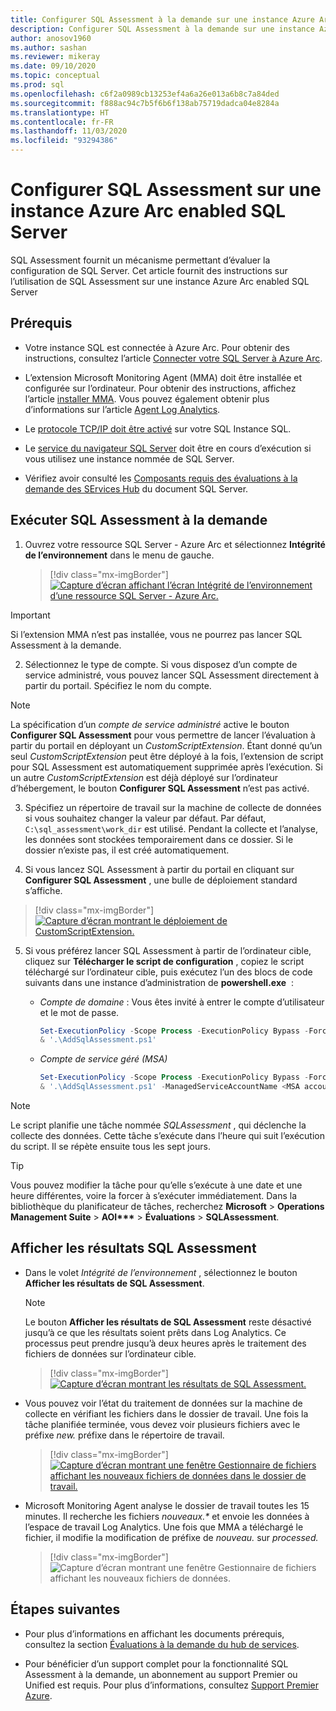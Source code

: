 ```yaml
---
title: Configurer SQL Assessment à la demande sur une instance Azure Arc enabled SQL Server
description: Configurer SQL Assessment à la demande sur une instance Azure Arc enabled SQL Server
author: anosov1960
ms.author: sashan
ms.reviewer: mikeray
ms.date: 09/10/2020
ms.topic: conceptual
ms.prod: sql
ms.openlocfilehash: c6f2a0989cb13253ef4a6a26e013a6b8c7a84ded
ms.sourcegitcommit: f888ac94c7b5f6b6f138ab75719dadca04e8284a
ms.translationtype: HT
ms.contentlocale: fr-FR
ms.lasthandoff: 11/03/2020
ms.locfileid: "93294386"
---
```

# <a name="configure-sql-assessment-on-an-azure-arc-enabled-sql-server-instance"></a>Configurer SQL Assessment sur une instance Azure Arc enabled SQL Server

SQL Assessment fournit un mécanisme permettant d’évaluer la configuration de SQL Server. Cet article fournit des instructions sur l’utilisation de SQL Assessment sur une instance Azure Arc enabled SQL Server

## <a name="prerequisites"></a>Prérequis

* Votre instance SQL est connectée à Azure Arc. Pour obtenir des instructions, consultez l’article [Connecter votre SQL Server à Azure Arc](connect.md).

* L’extension Microsoft Monitoring Agent (MMA) doit être installée et configurée sur l’ordinateur. Pour obtenir des instructions, affichez l’article [installer MMA](configure-advanced-data-security.md#install-microsoft-monitoring-agent-mma). Vous pouvez également obtenir plus d’informations sur l’article [Agent Log Analytics](/azure/azure-monitor/platform/log-analytics-agent).

* Le [protocole TCP/IP doit être activé](../../database-engine/configure-windows/enable-or-disable-a-server-network-protocol.md) sur votre SQL Instance SQL.

* Le [service du navigateur SQL Server](../../tools/configuration-manager/sql-server-browser-service.md) doit être en cours d’exécution si vous utilisez une instance nommée de SQL Server.

* Vérifiez avoir consulté les [Composants requis des évaluations à la demande des SErvices Hub](/services-hub/health/assessment-prereq-docs#on-demand-assessment-prerequisite-documents) du document SQL Server.

## <a name="run-on-demand-sql-assessment"></a>Exécuter SQL Assessment à la demande

1. Ouvrez votre ressource SQL Server - Azure Arc et sélectionnez **Intégrité de l’environnement** dans le menu de gauche.

   > [!div class="mx-imgBorder"]
   > [ ![Capture d’écran affichant l’écran Intégrité de l’environnement d’une ressource SQL Server - Azure Arc.](media/assess/sql-assessment-heading-sql-server-arc.png) ](media/assess/sql-assessment-heading-sql-server-arc.png#lightbox)

> [!IMPORTANT]
> Si l’extension MMA n’est pas installée, vous ne pourrez pas lancer SQL Assessment à la demande.

2. Sélectionnez le type de compte. Si vous disposez d’un compte de service administré, vous pouvez lancer SQL Assessment directement à partir du portail. Spécifiez le nom du compte.

> [!NOTE]
> La spécification d’un *compte de service administré* active le bouton **Configurer SQL Assessment** pour vous permettre de lancer l’évaluation à partir du portail en déployant un *CustomScriptExtension*. Étant donné qu’un seul *CustomScriptExtension* peut être déployé à la fois, l’extension de script pour SQL Assessment est automatiquement supprimée après l’exécution. Si un autre *CustomScriptExtension* est déjà déployé sur l’ordinateur d’hébergement, le bouton **Configurer SQL Assessment** n’est pas activé.

3. Spécifiez un répertoire de travail sur la machine de collecte de données si vous souhaitez changer la valeur par défaut. Par défaut, `C:\sql_assessment\work_dir` est utilisé. Pendant la collecte et l’analyse, les données sont stockées temporairement dans ce dossier. Si le dossier n’existe pas, il est créé automatiquement.

4. Si vous lancez SQL Assessment à partir du portail en cliquant sur **Configurer SQL Assessment** , une bulle de déploiement standard s’affiche.

> [!div class="mx-imgBorder"]
   > [ ![Capture d’écran montrant le déploiement de CustomScriptExtension.](media/assess/sql-assessment-custom-script-deployment.png) ](media/assess/sql-assessment-custom-script-deployment.png#lightbox)

5. Si vous préférez lancer SQL Assessment à partir de l’ordinateur cible, cliquez sur **Télécharger le script de configuration** , copiez le script téléchargé sur l’ordinateur cible, puis exécutez l’un des blocs de code suivants dans une instance d’administration de **powershell.exe**  :

   * _Compte de domaine_ :  Vous êtes invité à entrer le compte d’utilisateur et le mot de passe.

      ```powershell
      Set-ExecutionPolicy -Scope Process -ExecutionPolicy Bypass -Force
      & '.\AddSqlAssessment.ps1'
      ```

   * _Compte de service géré (MSA)_

      ```powershell
      Set-ExecutionPolicy -Scope Process -ExecutionPolicy Bypass -Force
      & '.\AddSqlAssessment.ps1' -ManagedServiceAccountName <MSA account name>
      ```

> [!NOTE]
> Le script planifie une tâche nommée *SQLAssessment* , qui déclenche la collecte des données. Cette tâche s’exécute dans l’heure qui suit l’exécution du script. Il se répète ensuite tous les sept jours.

> [!TIP]
> Vous pouvez modifier la tâche pour qu’elle s’exécute à une date et une heure différentes, voire la forcer à s’exécuter immédiatement. Dans la bibliothèque du planificateur de tâches, recherchez **Microsoft** > **Operations Management Suite** > **AOI\*\*\***  > **Évaluations** > **SQLAssessment**.

## <a name="view-sql-assessment-results"></a>Afficher les résultats SQL Assessment

* Dans le volet _Intégrité de l’environnement_ , sélectionnez le bouton **Afficher les résultats de SQL Assessment**.

   > [!NOTE]
   > Le bouton **Afficher les résultats de SQL Assessment** reste désactivé jusqu’à ce que les résultats soient prêts dans Log Analytics. Ce processus peut prendre jusqu’à deux heures après le traitement des fichiers de données sur l’ordinateur cible.

   > [!div class="mx-imgBorder"]
   > [ ![Capture d’écran montrant les résultats de SQL Assessment.](media/assess/sql-assessment-results.png) ](media/assess/sql-assessment-results.png#lightbox)

* Vous pouvez voir l’état du traitement de données sur la machine de collecte en vérifiant les fichiers dans le dossier de travail. Une fois la tâche planifiée terminée, vous devez voir plusieurs fichiers avec le préfixe _new._ préfixe dans le répertoire de travail.

   > [!div class="mx-imgBorder"]
   > [ ![Capture d’écran montrant une fenêtre Gestionnaire de fichiers affichant les nouveaux fichiers de données dans le dossier de travail.](media/assess/sql-assessment-data-files-ready.png) ](media/assess/sql-assessment-data-files-ready.png#lightbox)

* Microsoft Monitoring Agent analyse le dossier de travail toutes les 15 minutes. Il recherche les fichiers _nouveaux.*_ et envoie les données à l’espace de travail Log Analytics. Une fois que MMA a téléchargé le fichier, il modifie la modification de préfixe de _nouveau._ sur _processed._

   > [!div class="mx-imgBorder"]
   > ![Capture d’écran montrant une fenêtre Gestionnaire de fichiers affichant les nouveaux fichiers de données.](media/assess/sql-assessment-data-files-processed.png)

## <a name="next-steps"></a>Étapes suivantes

* Pour plus d’informations en affichant les documents prérequis, consultez la section [Évaluations à la demande du hub de services](/services-hub/health/assessment-prereq-docs#on-demand-assessment-prerequisite-documents).

* Pour bénéficier d’un support complet pour la fonctionnalité SQL Assessment à la demande, un abonnement au support Premier ou Unified est requis. Pour plus d’informations, consultez [Support Premier Azure](https://azure.microsoft.com/support/plans/premier).

